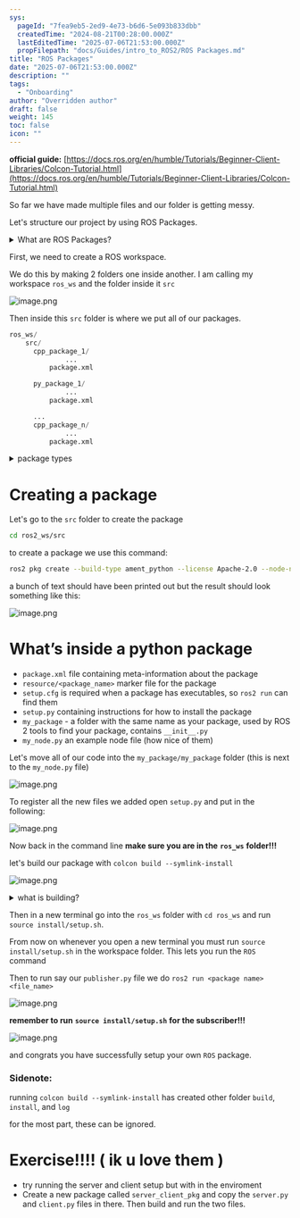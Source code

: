 ```yaml
---
sys:
  pageId: "7fea9eb5-2ed9-4e73-b6d6-5e093b833dbb"
  createdTime: "2024-08-21T00:28:00.000Z"
  lastEditedTime: "2025-07-06T21:53:00.000Z"
  propFilepath: "docs/Guides/intro_to_ROS2/ROS Packages.md"
title: "ROS Packages"
date: "2025-07-06T21:53:00.000Z"
description: ""
tags:
  - "Onboarding"
author: "Overridden author"
draft: false
weight: 145
toc: false
icon: ""
---
```


**official guide:** [https://docs.ros.org/en/humble/Tutorials/Beginner-Client-Libraries/Colcon-Tutorial.html](https://docs.ros.org/en/humble/Tutorials/Beginner-Client-Libraries/Colcon-Tutorial.html)

So far we have made multiple files and our folder is getting messy.

Let's structure our project by using ROS Packages.

<details>
      <summary>What are ROS Packages?</summary>
      ROS Packages are, as the name implies, packages of code that are highly sharable between ROS developers.
  </details>

First, we need to create a ROS workspace.

We do this by making 2 folders one inside another. I am calling my workspace `ros_ws` and the folder inside it `src`

![image.png](https://prod-files-secure.s3.us-west-2.amazonaws.com/d518164a-d88e-44d1-a4ee-3adb3bd8bce0/70706947-fd18-4537-a67b-e12946812d31/image.png?X-Amz-Algorithm=AWS4-HMAC-SHA256&X-Amz-Content-Sha256=UNSIGNED-PAYLOAD&X-Amz-Credential=ASIAZI2LB466XLE3DKRI%2F20250717%2Fus-west-2%2Fs3%2Faws4_request&X-Amz-Date=20250717T024928Z&X-Amz-Expires=3600&X-Amz-Security-Token=IQoJb3JpZ2luX2VjEFMaCXVzLXdlc3QtMiJIMEYCIQDoxfib0%2F0nxiJnf%2BO7rEyXCJdX3QB7%2B5y8QWmgoz%2FtaAIhAO8E4n1%2BN48eNiBoLHZ9mqoavWmuskUGZHrf2FU3VusfKv8DCGwQABoMNjM3NDIzMTgzODA1IgxPqWIXaD%2BvrPoBiBAq3ANcBc3ocOoUEFM%2FyLOotziHFPpcKvefVaq5MU1%2BAAeD1i7DC3iiHdjjDHR4X3IeOLPY234SZl6sIbe6uhGN40clqvJpb2S570FgImOM402vQ1j8AmPc25IXceKBj%2BIEM0o%2FGxpkXiGloZyq%2BmMshLeYBDFwLgAWmDzLEwjnEkuPyuFRWPEMoqfqk7iwddz5zZuJHne9vLO1gkPKlLsF2tXIG6lLiCRy%2FrT5HF0EkTEwikGsXBtE0DPsYk9admT2uajJ%2B2JDKm3zEQ8kOXcileQUSDEopeb2ovpE9Fb%2ByO05RsGAuu2QUqW%2BZMePMJyz0k5ME%2Bew7LYroTC2CtHXS9QjykfdiGYu5qwT102URKazeWhJVndts%2FbzFF1Tb32IkkOvZSZJ7%2FH8m57izF5WjeLa6%2FNXlLrWdFbcD8hCXAGHug64hCA8%2BoWeAvIxe1BsSfuw3r0DoCfCqgOj68WqItOCYgRIy0pFkGNlwer5hyvQojsLpednWXWfsAsaWEpCrzre2DvyL2W9Jmcz2AYSFzb8cViKGaaUWUfLGWscaCKuWdMNHKudY3bvhdhBazSgllLb5pYmU436zQ3IqObQAv%2B5waNCUwddgbWTnVTOB2o0CSGdnrqostS2rcCcITCKyOHDBjqkAWqldm%2FicWnOAggxWS6SL2lT%2BYBPCAKEtsnK%2BUv3N75QkeOnYM6LmNmGaO8h3F4mvkz2jxDTYoD%2Fli4PPW2QQurWOyULF5rWKxReGREpBtmWwo9HHbJVZuzyFK75JX5z1EBq6PZntBjhHh88Z7C0JZyCf%2BMj2MoMEGk8pqPdNpzRsAL%2FOG3RK8x18xPip4x5MITYUL0uUQx2bP%2BOfVwthsaCBBDy&X-Amz-Signature=b3eb1d3f46bb2e495b2eceb4d3d0ebc512c0972adb274d0bd77e238f8b555e5e&X-Amz-SignedHeaders=host&x-amz-checksum-mode=ENABLED&x-id=GetObject)

Then inside this `src` folder is where we put all of our packages.

```python
ros_ws/
    src/
      cpp_package_1/
		      ...
          package.xml

      py_package_1/
		      ...
          package.xml

      ...
      cpp_package_n/
		      ...
          package.xml

```

<details>

<summary>package types</summary>

packages can be either `C++` or python.

the intern file structure is different for each but for this guide we will stick to creating python packages

</details>

# Creating a package

Let's go to the `src` folder to create the package

```bash
cd ros2_ws/src
```

to create a package we use this command:

```bash
ros2 pkg create --build-type ament_python --license Apache-2.0 --node-name my_node my_package
```

a bunch of text should have been printed out but the result should look something like this:

![image.png](https://prod-files-secure.s3.us-west-2.amazonaws.com/d518164a-d88e-44d1-a4ee-3adb3bd8bce0/e6cf1e3f-8512-4a3e-b131-079f800bf3e8/image.png?X-Amz-Algorithm=AWS4-HMAC-SHA256&X-Amz-Content-Sha256=UNSIGNED-PAYLOAD&X-Amz-Credential=ASIAZI2LB466XLE3DKRI%2F20250717%2Fus-west-2%2Fs3%2Faws4_request&X-Amz-Date=20250717T024928Z&X-Amz-Expires=3600&X-Amz-Security-Token=IQoJb3JpZ2luX2VjEFMaCXVzLXdlc3QtMiJIMEYCIQDoxfib0%2F0nxiJnf%2BO7rEyXCJdX3QB7%2B5y8QWmgoz%2FtaAIhAO8E4n1%2BN48eNiBoLHZ9mqoavWmuskUGZHrf2FU3VusfKv8DCGwQABoMNjM3NDIzMTgzODA1IgxPqWIXaD%2BvrPoBiBAq3ANcBc3ocOoUEFM%2FyLOotziHFPpcKvefVaq5MU1%2BAAeD1i7DC3iiHdjjDHR4X3IeOLPY234SZl6sIbe6uhGN40clqvJpb2S570FgImOM402vQ1j8AmPc25IXceKBj%2BIEM0o%2FGxpkXiGloZyq%2BmMshLeYBDFwLgAWmDzLEwjnEkuPyuFRWPEMoqfqk7iwddz5zZuJHne9vLO1gkPKlLsF2tXIG6lLiCRy%2FrT5HF0EkTEwikGsXBtE0DPsYk9admT2uajJ%2B2JDKm3zEQ8kOXcileQUSDEopeb2ovpE9Fb%2ByO05RsGAuu2QUqW%2BZMePMJyz0k5ME%2Bew7LYroTC2CtHXS9QjykfdiGYu5qwT102URKazeWhJVndts%2FbzFF1Tb32IkkOvZSZJ7%2FH8m57izF5WjeLa6%2FNXlLrWdFbcD8hCXAGHug64hCA8%2BoWeAvIxe1BsSfuw3r0DoCfCqgOj68WqItOCYgRIy0pFkGNlwer5hyvQojsLpednWXWfsAsaWEpCrzre2DvyL2W9Jmcz2AYSFzb8cViKGaaUWUfLGWscaCKuWdMNHKudY3bvhdhBazSgllLb5pYmU436zQ3IqObQAv%2B5waNCUwddgbWTnVTOB2o0CSGdnrqostS2rcCcITCKyOHDBjqkAWqldm%2FicWnOAggxWS6SL2lT%2BYBPCAKEtsnK%2BUv3N75QkeOnYM6LmNmGaO8h3F4mvkz2jxDTYoD%2Fli4PPW2QQurWOyULF5rWKxReGREpBtmWwo9HHbJVZuzyFK75JX5z1EBq6PZntBjhHh88Z7C0JZyCf%2BMj2MoMEGk8pqPdNpzRsAL%2FOG3RK8x18xPip4x5MITYUL0uUQx2bP%2BOfVwthsaCBBDy&X-Amz-Signature=da2405c18c8441fa6e24de34d63b228dc9591284893c03b3fd1eb37666a4a3db&X-Amz-SignedHeaders=host&x-amz-checksum-mode=ENABLED&x-id=GetObject)

# What’s inside a python package

- `package.xml` file containing meta-information about the package
- `resource/<package_name>` marker file for the package
- `setup.cfg` is required when a package has executables, so `ros2 run` can find them
- `setup.py` containing instructions for how to install the package
- `my_package` - a folder with the same name as your package, used by ROS 2 tools to find your package, contains `__init__.py`
- `my_node.py` an example node file (how nice of them)

Let's move all of our code into the `my_package/my_package` folder (this is next to the `my_node.py` file)

![image.png](https://prod-files-secure.s3.us-west-2.amazonaws.com/d518164a-d88e-44d1-a4ee-3adb3bd8bce0/9ce58f11-0da9-4d3e-b86d-506a9685d378/image.png?X-Amz-Algorithm=AWS4-HMAC-SHA256&X-Amz-Content-Sha256=UNSIGNED-PAYLOAD&X-Amz-Credential=ASIAZI2LB466XLE3DKRI%2F20250717%2Fus-west-2%2Fs3%2Faws4_request&X-Amz-Date=20250717T024928Z&X-Amz-Expires=3600&X-Amz-Security-Token=IQoJb3JpZ2luX2VjEFMaCXVzLXdlc3QtMiJIMEYCIQDoxfib0%2F0nxiJnf%2BO7rEyXCJdX3QB7%2B5y8QWmgoz%2FtaAIhAO8E4n1%2BN48eNiBoLHZ9mqoavWmuskUGZHrf2FU3VusfKv8DCGwQABoMNjM3NDIzMTgzODA1IgxPqWIXaD%2BvrPoBiBAq3ANcBc3ocOoUEFM%2FyLOotziHFPpcKvefVaq5MU1%2BAAeD1i7DC3iiHdjjDHR4X3IeOLPY234SZl6sIbe6uhGN40clqvJpb2S570FgImOM402vQ1j8AmPc25IXceKBj%2BIEM0o%2FGxpkXiGloZyq%2BmMshLeYBDFwLgAWmDzLEwjnEkuPyuFRWPEMoqfqk7iwddz5zZuJHne9vLO1gkPKlLsF2tXIG6lLiCRy%2FrT5HF0EkTEwikGsXBtE0DPsYk9admT2uajJ%2B2JDKm3zEQ8kOXcileQUSDEopeb2ovpE9Fb%2ByO05RsGAuu2QUqW%2BZMePMJyz0k5ME%2Bew7LYroTC2CtHXS9QjykfdiGYu5qwT102URKazeWhJVndts%2FbzFF1Tb32IkkOvZSZJ7%2FH8m57izF5WjeLa6%2FNXlLrWdFbcD8hCXAGHug64hCA8%2BoWeAvIxe1BsSfuw3r0DoCfCqgOj68WqItOCYgRIy0pFkGNlwer5hyvQojsLpednWXWfsAsaWEpCrzre2DvyL2W9Jmcz2AYSFzb8cViKGaaUWUfLGWscaCKuWdMNHKudY3bvhdhBazSgllLb5pYmU436zQ3IqObQAv%2B5waNCUwddgbWTnVTOB2o0CSGdnrqostS2rcCcITCKyOHDBjqkAWqldm%2FicWnOAggxWS6SL2lT%2BYBPCAKEtsnK%2BUv3N75QkeOnYM6LmNmGaO8h3F4mvkz2jxDTYoD%2Fli4PPW2QQurWOyULF5rWKxReGREpBtmWwo9HHbJVZuzyFK75JX5z1EBq6PZntBjhHh88Z7C0JZyCf%2BMj2MoMEGk8pqPdNpzRsAL%2FOG3RK8x18xPip4x5MITYUL0uUQx2bP%2BOfVwthsaCBBDy&X-Amz-Signature=5d18aa9ddcb00343b3b244b7ac386d155daa2d33796aa25fde2316144890a8fd&X-Amz-SignedHeaders=host&x-amz-checksum-mode=ENABLED&x-id=GetObject)

To register all the new files we added open `setup.py` and put in the following:

![image.png](https://prod-files-secure.s3.us-west-2.amazonaws.com/d518164a-d88e-44d1-a4ee-3adb3bd8bce0/1cd7c262-4cae-4496-9d75-c178537d24a2/image.png?X-Amz-Algorithm=AWS4-HMAC-SHA256&X-Amz-Content-Sha256=UNSIGNED-PAYLOAD&X-Amz-Credential=ASIAZI2LB466XLE3DKRI%2F20250717%2Fus-west-2%2Fs3%2Faws4_request&X-Amz-Date=20250717T024928Z&X-Amz-Expires=3600&X-Amz-Security-Token=IQoJb3JpZ2luX2VjEFMaCXVzLXdlc3QtMiJIMEYCIQDoxfib0%2F0nxiJnf%2BO7rEyXCJdX3QB7%2B5y8QWmgoz%2FtaAIhAO8E4n1%2BN48eNiBoLHZ9mqoavWmuskUGZHrf2FU3VusfKv8DCGwQABoMNjM3NDIzMTgzODA1IgxPqWIXaD%2BvrPoBiBAq3ANcBc3ocOoUEFM%2FyLOotziHFPpcKvefVaq5MU1%2BAAeD1i7DC3iiHdjjDHR4X3IeOLPY234SZl6sIbe6uhGN40clqvJpb2S570FgImOM402vQ1j8AmPc25IXceKBj%2BIEM0o%2FGxpkXiGloZyq%2BmMshLeYBDFwLgAWmDzLEwjnEkuPyuFRWPEMoqfqk7iwddz5zZuJHne9vLO1gkPKlLsF2tXIG6lLiCRy%2FrT5HF0EkTEwikGsXBtE0DPsYk9admT2uajJ%2B2JDKm3zEQ8kOXcileQUSDEopeb2ovpE9Fb%2ByO05RsGAuu2QUqW%2BZMePMJyz0k5ME%2Bew7LYroTC2CtHXS9QjykfdiGYu5qwT102URKazeWhJVndts%2FbzFF1Tb32IkkOvZSZJ7%2FH8m57izF5WjeLa6%2FNXlLrWdFbcD8hCXAGHug64hCA8%2BoWeAvIxe1BsSfuw3r0DoCfCqgOj68WqItOCYgRIy0pFkGNlwer5hyvQojsLpednWXWfsAsaWEpCrzre2DvyL2W9Jmcz2AYSFzb8cViKGaaUWUfLGWscaCKuWdMNHKudY3bvhdhBazSgllLb5pYmU436zQ3IqObQAv%2B5waNCUwddgbWTnVTOB2o0CSGdnrqostS2rcCcITCKyOHDBjqkAWqldm%2FicWnOAggxWS6SL2lT%2BYBPCAKEtsnK%2BUv3N75QkeOnYM6LmNmGaO8h3F4mvkz2jxDTYoD%2Fli4PPW2QQurWOyULF5rWKxReGREpBtmWwo9HHbJVZuzyFK75JX5z1EBq6PZntBjhHh88Z7C0JZyCf%2BMj2MoMEGk8pqPdNpzRsAL%2FOG3RK8x18xPip4x5MITYUL0uUQx2bP%2BOfVwthsaCBBDy&X-Amz-Signature=fcd2ee46253fe70a39ff1eb86b7b436af5f7d3c1a00736359294f72932bb8b62&X-Amz-SignedHeaders=host&x-amz-checksum-mode=ENABLED&x-id=GetObject)

Now back in the command line **make sure you are in the** **`ros_ws`** **folder!!!**

let's build our package with `colcon build --symlink-install`

![image.png](https://prod-files-secure.s3.us-west-2.amazonaws.com/d518164a-d88e-44d1-a4ee-3adb3bd8bce0/2f2a0d27-b173-48fd-b189-5f5c0ce65619/image.png?X-Amz-Algorithm=AWS4-HMAC-SHA256&X-Amz-Content-Sha256=UNSIGNED-PAYLOAD&X-Amz-Credential=ASIAZI2LB466XLE3DKRI%2F20250717%2Fus-west-2%2Fs3%2Faws4_request&X-Amz-Date=20250717T024928Z&X-Amz-Expires=3600&X-Amz-Security-Token=IQoJb3JpZ2luX2VjEFMaCXVzLXdlc3QtMiJIMEYCIQDoxfib0%2F0nxiJnf%2BO7rEyXCJdX3QB7%2B5y8QWmgoz%2FtaAIhAO8E4n1%2BN48eNiBoLHZ9mqoavWmuskUGZHrf2FU3VusfKv8DCGwQABoMNjM3NDIzMTgzODA1IgxPqWIXaD%2BvrPoBiBAq3ANcBc3ocOoUEFM%2FyLOotziHFPpcKvefVaq5MU1%2BAAeD1i7DC3iiHdjjDHR4X3IeOLPY234SZl6sIbe6uhGN40clqvJpb2S570FgImOM402vQ1j8AmPc25IXceKBj%2BIEM0o%2FGxpkXiGloZyq%2BmMshLeYBDFwLgAWmDzLEwjnEkuPyuFRWPEMoqfqk7iwddz5zZuJHne9vLO1gkPKlLsF2tXIG6lLiCRy%2FrT5HF0EkTEwikGsXBtE0DPsYk9admT2uajJ%2B2JDKm3zEQ8kOXcileQUSDEopeb2ovpE9Fb%2ByO05RsGAuu2QUqW%2BZMePMJyz0k5ME%2Bew7LYroTC2CtHXS9QjykfdiGYu5qwT102URKazeWhJVndts%2FbzFF1Tb32IkkOvZSZJ7%2FH8m57izF5WjeLa6%2FNXlLrWdFbcD8hCXAGHug64hCA8%2BoWeAvIxe1BsSfuw3r0DoCfCqgOj68WqItOCYgRIy0pFkGNlwer5hyvQojsLpednWXWfsAsaWEpCrzre2DvyL2W9Jmcz2AYSFzb8cViKGaaUWUfLGWscaCKuWdMNHKudY3bvhdhBazSgllLb5pYmU436zQ3IqObQAv%2B5waNCUwddgbWTnVTOB2o0CSGdnrqostS2rcCcITCKyOHDBjqkAWqldm%2FicWnOAggxWS6SL2lT%2BYBPCAKEtsnK%2BUv3N75QkeOnYM6LmNmGaO8h3F4mvkz2jxDTYoD%2Fli4PPW2QQurWOyULF5rWKxReGREpBtmWwo9HHbJVZuzyFK75JX5z1EBq6PZntBjhHh88Z7C0JZyCf%2BMj2MoMEGk8pqPdNpzRsAL%2FOG3RK8x18xPip4x5MITYUL0uUQx2bP%2BOfVwthsaCBBDy&X-Amz-Signature=e50e124c5c72961162ee046c4949898ea20c10bebf5c4fff0178b6d52bd2de1d&X-Amz-SignedHeaders=host&x-amz-checksum-mode=ENABLED&x-id=GetObject)

<details>

<summary>what is building?</summary>

if you are a CS major at Rose-Hulman you will learn the answer to this in CSSE132

but TLDR; is it combines all the code files into one program that can be run easily 

</details>

Then in a new terminal go into the `ros_ws` folder with `cd ros_ws` and run `source install/setup.sh`. 

From now on whenever you open a new terminal you must run `source install/setup.sh` in the workspace folder. This lets you run the `ROS` command

Then to run say our `publisher.py` file we do `ros2 run <package name> <file_name>`

![image.png](https://prod-files-secure.s3.us-west-2.amazonaws.com/d518164a-d88e-44d1-a4ee-3adb3bd8bce0/4f4b1219-3a44-4632-aa0a-ce3471699f59/image.png?X-Amz-Algorithm=AWS4-HMAC-SHA256&X-Amz-Content-Sha256=UNSIGNED-PAYLOAD&X-Amz-Credential=ASIAZI2LB466XLE3DKRI%2F20250717%2Fus-west-2%2Fs3%2Faws4_request&X-Amz-Date=20250717T024928Z&X-Amz-Expires=3600&X-Amz-Security-Token=IQoJb3JpZ2luX2VjEFMaCXVzLXdlc3QtMiJIMEYCIQDoxfib0%2F0nxiJnf%2BO7rEyXCJdX3QB7%2B5y8QWmgoz%2FtaAIhAO8E4n1%2BN48eNiBoLHZ9mqoavWmuskUGZHrf2FU3VusfKv8DCGwQABoMNjM3NDIzMTgzODA1IgxPqWIXaD%2BvrPoBiBAq3ANcBc3ocOoUEFM%2FyLOotziHFPpcKvefVaq5MU1%2BAAeD1i7DC3iiHdjjDHR4X3IeOLPY234SZl6sIbe6uhGN40clqvJpb2S570FgImOM402vQ1j8AmPc25IXceKBj%2BIEM0o%2FGxpkXiGloZyq%2BmMshLeYBDFwLgAWmDzLEwjnEkuPyuFRWPEMoqfqk7iwddz5zZuJHne9vLO1gkPKlLsF2tXIG6lLiCRy%2FrT5HF0EkTEwikGsXBtE0DPsYk9admT2uajJ%2B2JDKm3zEQ8kOXcileQUSDEopeb2ovpE9Fb%2ByO05RsGAuu2QUqW%2BZMePMJyz0k5ME%2Bew7LYroTC2CtHXS9QjykfdiGYu5qwT102URKazeWhJVndts%2FbzFF1Tb32IkkOvZSZJ7%2FH8m57izF5WjeLa6%2FNXlLrWdFbcD8hCXAGHug64hCA8%2BoWeAvIxe1BsSfuw3r0DoCfCqgOj68WqItOCYgRIy0pFkGNlwer5hyvQojsLpednWXWfsAsaWEpCrzre2DvyL2W9Jmcz2AYSFzb8cViKGaaUWUfLGWscaCKuWdMNHKudY3bvhdhBazSgllLb5pYmU436zQ3IqObQAv%2B5waNCUwddgbWTnVTOB2o0CSGdnrqostS2rcCcITCKyOHDBjqkAWqldm%2FicWnOAggxWS6SL2lT%2BYBPCAKEtsnK%2BUv3N75QkeOnYM6LmNmGaO8h3F4mvkz2jxDTYoD%2Fli4PPW2QQurWOyULF5rWKxReGREpBtmWwo9HHbJVZuzyFK75JX5z1EBq6PZntBjhHh88Z7C0JZyCf%2BMj2MoMEGk8pqPdNpzRsAL%2FOG3RK8x18xPip4x5MITYUL0uUQx2bP%2BOfVwthsaCBBDy&X-Amz-Signature=1214381efdc4747843dde7d5f5414839bd6f3165b9e8fb4184a2160553ef8d3a&X-Amz-SignedHeaders=host&x-amz-checksum-mode=ENABLED&x-id=GetObject)

**remember to run** **`source install/setup.sh`** **for the subscriber!!!**

![image.png](https://prod-files-secure.s3.us-west-2.amazonaws.com/d518164a-d88e-44d1-a4ee-3adb3bd8bce0/02121119-dad4-49ec-8356-c956108b4243/image.png?X-Amz-Algorithm=AWS4-HMAC-SHA256&X-Amz-Content-Sha256=UNSIGNED-PAYLOAD&X-Amz-Credential=ASIAZI2LB466XLE3DKRI%2F20250717%2Fus-west-2%2Fs3%2Faws4_request&X-Amz-Date=20250717T024928Z&X-Amz-Expires=3600&X-Amz-Security-Token=IQoJb3JpZ2luX2VjEFMaCXVzLXdlc3QtMiJIMEYCIQDoxfib0%2F0nxiJnf%2BO7rEyXCJdX3QB7%2B5y8QWmgoz%2FtaAIhAO8E4n1%2BN48eNiBoLHZ9mqoavWmuskUGZHrf2FU3VusfKv8DCGwQABoMNjM3NDIzMTgzODA1IgxPqWIXaD%2BvrPoBiBAq3ANcBc3ocOoUEFM%2FyLOotziHFPpcKvefVaq5MU1%2BAAeD1i7DC3iiHdjjDHR4X3IeOLPY234SZl6sIbe6uhGN40clqvJpb2S570FgImOM402vQ1j8AmPc25IXceKBj%2BIEM0o%2FGxpkXiGloZyq%2BmMshLeYBDFwLgAWmDzLEwjnEkuPyuFRWPEMoqfqk7iwddz5zZuJHne9vLO1gkPKlLsF2tXIG6lLiCRy%2FrT5HF0EkTEwikGsXBtE0DPsYk9admT2uajJ%2B2JDKm3zEQ8kOXcileQUSDEopeb2ovpE9Fb%2ByO05RsGAuu2QUqW%2BZMePMJyz0k5ME%2Bew7LYroTC2CtHXS9QjykfdiGYu5qwT102URKazeWhJVndts%2FbzFF1Tb32IkkOvZSZJ7%2FH8m57izF5WjeLa6%2FNXlLrWdFbcD8hCXAGHug64hCA8%2BoWeAvIxe1BsSfuw3r0DoCfCqgOj68WqItOCYgRIy0pFkGNlwer5hyvQojsLpednWXWfsAsaWEpCrzre2DvyL2W9Jmcz2AYSFzb8cViKGaaUWUfLGWscaCKuWdMNHKudY3bvhdhBazSgllLb5pYmU436zQ3IqObQAv%2B5waNCUwddgbWTnVTOB2o0CSGdnrqostS2rcCcITCKyOHDBjqkAWqldm%2FicWnOAggxWS6SL2lT%2BYBPCAKEtsnK%2BUv3N75QkeOnYM6LmNmGaO8h3F4mvkz2jxDTYoD%2Fli4PPW2QQurWOyULF5rWKxReGREpBtmWwo9HHbJVZuzyFK75JX5z1EBq6PZntBjhHh88Z7C0JZyCf%2BMj2MoMEGk8pqPdNpzRsAL%2FOG3RK8x18xPip4x5MITYUL0uUQx2bP%2BOfVwthsaCBBDy&X-Amz-Signature=4f4ca3fc0cc93d44d6a6c0c00792f6fca5be3c24740fc48cdaddf6d765eb3cbf&X-Amz-SignedHeaders=host&x-amz-checksum-mode=ENABLED&x-id=GetObject)

and congrats you have successfully setup your own `ROS` package.

### Sidenote:

running `colcon build --symlink-install` has created other folder `build`, `install`, and `log`

for the most part, these can be ignored.

# Exercise!!!! ( ik u love them )

- try running the server and client setup but with in the enviroment
- Create a new package called `server_client_pkg` and copy the `server.py` and `client.py` files in there. Then build and run the two files.
